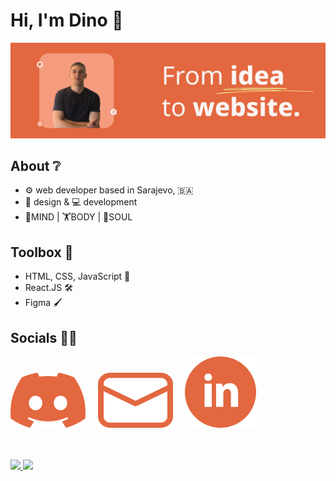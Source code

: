 <h1>Hi, I'm Dino 🦕</h1>

<img src="https://raw.githubusercontent.com/gazibarad/gazibarad/main/Banner.png"/>

<h2>About ❔</h2>

- ⚙️ web developer based in Sarajevo, :bosnia_herzegovina:
- 🎨 design  & 💻 development 
- 🧠MIND | 🏋️BODY | 🧞SOUL

<h2>Toolbox 🧰</h2>

- HTML, CSS, JavaScript 🔨
- React.JS 🛠️
- Figma 🖌️

<h2>Socials 🙋‍♂️</h2>

<a target="_blank" href="https://discord.com/users/367771422577131521"><img src="https://raw.githubusercontent.com/gazibarad/gazibarad/eed018d9da3242b0710c9af564b7414b16c565eb/disc.svg"></a>
&nbsp;&nbsp;&nbsp;&nbsp;<a target="_blank" href="mailto:gazibaradino@outlook.com"><img src="https://raw.githubusercontent.com/gazibarad/gazibarad/eed018d9da3242b0710c9af564b7414b16c565eb/email.svg"></a>
&nbsp;&nbsp;&nbsp;&nbsp;<a target="_blank" href="https://www.linkedin.com/in/dino-gazibara"><img src="https://raw.githubusercontent.com/gazibarad/gazibarad/eed018d9da3242b0710c9af564b7414b16c565eb/linked.svg"></a>


<br>
<br>


<a href="https://github.com/gazibarad">
  <img height="180em" src="https://github-readme-stats.vercel.app/api?username=gazibarad&theme=buefy&show_icons=true" />
  <img height="180em" src="https://github-readme-stats.vercel.app/api/top-langs/?username=gazibarad&theme=buefy&layout=compact" />
</a>

